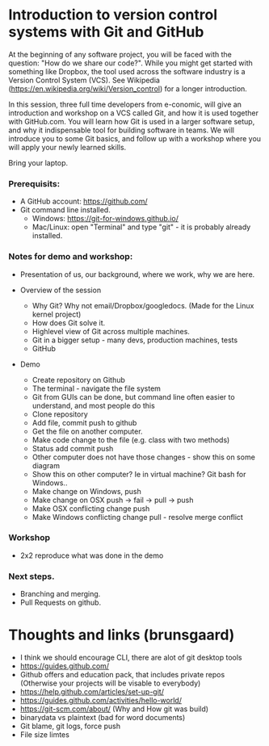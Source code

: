 # Introduction to version control systems with Git and GitHub

At the beginning of any software project, you will be faced with the question:
"How do we share our code?". While you might get started with something like
Dropbox, the tool used across the software industry is a Version Control
System (VCS). See Wikipedia (https://en.wikipedia.org/wiki/Version_control)
for a longer introduction.

In this session, three full time developers from e-conomic, will give an
introduction and workshop on a VCS called Git, and how it is used together
with GitHub.com. You will learn how Git is used in a larger software setup,
and why it indispensable tool for building software in teams. We will
introduce you to some Git basics, and follow up with a workshop where you will
apply your newly learned skills.

Bring your laptop.

### Prerequisits:
* A GitHub account: https://github.com/
* Git command line installed.
    * Windows: https://git-for-windows.github.io/
    * Mac/Linux: open "Terminal" and type "git" - it is probably already installed.


### Notes for demo and workshop:

* Presentation of us, our background, where we work, why we are here.
* Overview of the session
    * Why Git? Why not email/Dropbox/googledocs. (Made for the Linux kernel project)
    * How does Git solve it.
    * Highlevel view of Git across multiple machines.
    * Git in a bigger setup - many devs, production machines, tests
    * GitHub

* Demo
    * Create repository on Github
    * The terminal - navigate the file system
    * Git from GUIs can be done, but command line often easier to understand, and most people do this
    * Clone repository
    * Add file, commit push to github
    * Get the file on another computer.
    * Make code change to the file (e.g. class with two methods)
    * Status add commit push
    * Other computer does not have those changes - show this on some diagram
    *   Show this on other computer? Ie in virtual machine? Git bash for Windows..
    * Make change on Windows, push
    * Make change on OSX push -> fail -> pull -> push
    * Make OSX conflicting change push
    * Make Windows conflicting change pull - resolve merge conflict

### Workshop
* 2x2 reproduce what was done in the demo

### Next steps.
* Branching and merging.
* Pull Requests on github.


# Thoughts and links (brunsgaard)
* I think we should encourage CLI, there are alot of git desktop tools
* https://guides.github.com/
* Github offers and education pack, that includes private repos (Otherwise your projects will be visable to everybody)
* https://help.github.com/articles/set-up-git/
* https://guides.github.com/activities/hello-world/
* https://git-scm.com/about/ (Why and How git was build)
* binarydata vs plaintext (bad for word documents)
* Git blame, git logs, force push
* File size limtes

